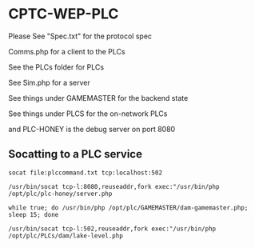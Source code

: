 # CPTC-WEP-PLC

Please See "Spec.txt" for the protocol spec

Comms.php for a client to the PLCs

See the PLCs folder for PLCs

See Sim.php for a server

See things under GAMEMASTER for the backend state

See things under PLCS for the on-network PLCs

and PLC-HONEY is the debug server on port 8080

## Socatting to a PLC service
`socat file:plccommand.txt tcp:localhost:502`

`/usr/bin/socat tcp-l:8080,reuseaddr,fork exec:"/usr/bin/php /opt/plc/plc-honey/server.php`

`while true; do /usr/bin/php /opt/plc/GAMEMASTER/dam-gamemaster.php; sleep 15; done`

`/usr/bin/socat tcp-l:502,reuseaddr,fork exec:"/usr/bin/php /opt/plc/PLCs/dam/lake-level.php`

